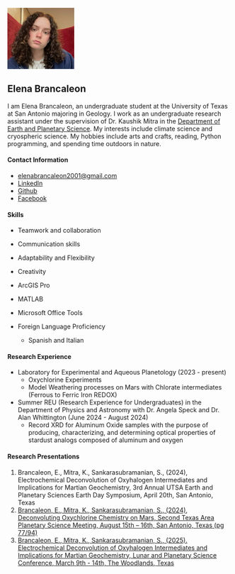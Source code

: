 <img
src="/img/IMG_4378.jpeg"
alt="My Image"
width="30%">

## Elena Brancaleon

I am Elena Brancaleon, an undergraduate student at the University of Texas at San Antonio majoring in Geology. I work as an undergraduate research assistant under the supervision of Dr. Kaushik Mitra in the [Department of Earth and Planetary Science](https://sciences.utsa.edu/eps/). My interests include climate science and cryospheric science. My hobbies include arts and crafts, reading, Python programming, and spending time outdoors in nature.

#### Contact Information 
* <elenabrancaleon2001@gmail.com>
* [LinkedIn](https://www.linkedin.com/in/elena-brancaleon-861124346/)
* [Github](https://el3branr0cks.github.io/)
* [Facebook](https://www.facebook.com/profile.php?id=61559311957193)

#### Skills 
* Teamwork and collaboration
* Communication skills
* Adaptability and Flexibility
* Creativity

* ArcGIS Pro
* MATLAB
* Microsoft Office Tools
* Foreign Language Proficiency
    * Spanish and Italian

#### Research Experience 
- Laboratory for Experimental and Aqueous Planetology (2023 - present)
    - Oxychlorine Experiments
    - Model Weathering processes on Mars with Chlorate intermediates (Ferrous to Ferric Iron REDOX)
- Summer REU (Research Experience for Undergraduates) in the Department of Physics and Astronomy with Dr. Angela Speck and Dr. Alan Whittington (June 2024 - August 2024)
  - Record XRD for Aluminum Oxide samples with the purpose of producing, characterizing, and determining optical properties of stardust analogs composed of aluminum and oxygen

#### Research Presentations 
1. Brancaleon, E., Mitra, K., Sankarasubramanian, S., (2024), Electrochemical Deconvolution of Oxyhalogen Intermediates and Implications for Martian Geochemistry, 3rd Annual UTSA Earth and Planetary Sciences Earth Day Symposium, April 20th, San Antonio, Texas
2. [Brancaleon, E., Mitra, K., Sankarasubramanian, S., (2024), Deconvoluting Oxychlorine Chemistry on Mars, Second Texas Area Planetary Science Meeting, August 15th – 16th, San Antonio, Texas (pg 77/94)](https://drive.google.com/file/d/17kSupFJCrgi3--fEiE2FkWA5e0QUbko7/view)
3. [Brancaleon, E., Mitra, K., Sankarasubramanian, S., (2025). Electrochemical Deconvolution of Oxyhalogen Intermediates and Implications for Martian Geochemistry, Lunar and Planetary Science Conference, March 9th - 14th, The Woodlands, Texas](https://www.hou.usra.edu/meetings/lpsc2025/pdf/2513.pdf)
